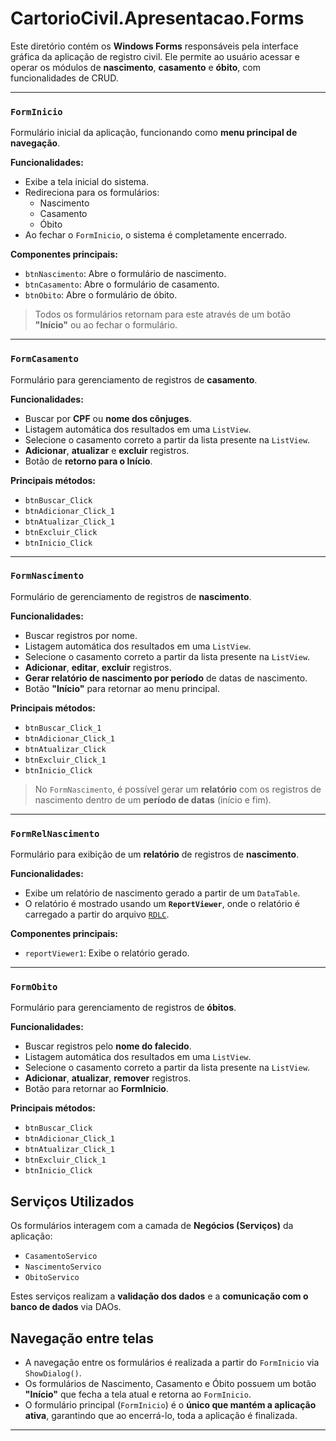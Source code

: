 # CartorioCivil.Apresentacao.Forms

Este diretório contém os **Windows Forms** responsáveis pela interface gráfica da aplicação de registro civil. Ele permite ao usuário acessar e operar os módulos de **nascimento**, **casamento** e **óbito**, com funcionalidades de CRUD.

---

### `FormInicio`

Formulário inicial da aplicação, funcionando como **menu principal de navegação**.

**Funcionalidades:**
- Exibe a tela inicial do sistema.
- Redireciona para os formulários:
  - Nascimento
  - Casamento
  - Óbito
- Ao fechar o `FormInicio`, o sistema é completamente encerrado.

**Componentes principais:**
- `btnNascimento`: Abre o formulário de nascimento.
- `btnCasamento`: Abre o formulário de casamento.
- `btnObito`: Abre o formulário de óbito.

> Todos os formulários retornam para este através de um botão **"Início"** ou ao fechar o formulário.

---

### `FormCasamento`

Formulário para gerenciamento de registros de **casamento**.

**Funcionalidades:**
- Buscar por **CPF** ou **nome dos cônjuges**.
- Listagem automática dos resultados em uma `ListView`.
- Selecione o casamento correto a partir da lista presente na `ListView`.
- **Adicionar**, **atualizar** e **excluir** registros.
- Botão de **retorno para o Início**.

**Principais métodos:**
- `btnBuscar_Click`
- `btnAdicionar_Click_1`
- `btnAtualizar_Click_1`
- `btnExcluir_Click`
- `btnInicio_Click`

---

### `FormNascimento`

Formulário de gerenciamento de registros de **nascimento**.

**Funcionalidades:**
- Buscar registros por nome.
- Listagem automática dos resultados em uma `ListView`.
- Selecione o casamento correto a partir da lista presente na `ListView`.
- **Adicionar**, **editar**, **excluir** registros.
- **Gerar relatório de nascimento por período** de datas de nascimento.
- Botão **"Início"** para retornar ao menu principal.

**Principais métodos:**
- `btnBuscar_Click_1`
- `btnAdicionar_Click_1`
- `btnAtualizar_Click`
- `btnExcluir_Click_1`
- `btnInicio_Click`

> No `FormNascimento`, é possível gerar um **relatório** com os registros de nascimento dentro de um **período de datas** (início e fim).


---
### `FormRelNascimento`

Formulário para exibição de um **relatório** de registros de **nascimento**.

**Funcionalidades:**
- Exibe um relatório de nascimento gerado a partir de um `DataTable`.
- O relatório é mostrado usando um **`ReportViewer`**, onde o relatório é carregado a partir do arquivo [`RDLC`](CartorioCivil/Apresentacao/Relatorios).

**Componentes principais:**
- `reportViewer1`: Exibe o relatório gerado.

---
### `FormObito`

Formulário para gerenciamento de registros de **óbitos**.

**Funcionalidades:**
- Buscar registros pelo **nome do falecido**.
- Listagem automática dos resultados em uma `ListView`.
- Selecione o casamento correto a partir da lista presente na `ListView`.
- **Adicionar**, **atualizar**, **remover** registros.
- Botão para retornar ao **FormInicio**.

**Principais métodos:**
- `btnBuscar_Click`
- `btnAdicionar_Click_1`
- `btnAtualizar_Click_1`
- `btnExcluir_Click_1`
- `btnInicio_Click`

## Serviços Utilizados

Os formulários interagem com a camada de **Negócios (Serviços)** da aplicação:

- `CasamentoServico`
- `NascimentoServico`
- `ObitoServico`

Estes serviços realizam a **validação dos dados** e a **comunicação com o banco de dados** via DAOs.

## Navegação entre telas

- A navegação entre os formulários é realizada a partir do `FormInicio` via `ShowDialog()`.
- Os formulários de Nascimento, Casamento e Óbito possuem um botão **"Início"** que fecha a tela atual e retorna ao `FormInicio`.
- O formulário principal (`FormInicio`) é o **único que mantém a aplicação ativa**, garantindo que ao encerrá-lo, toda a aplicação é finalizada.

---